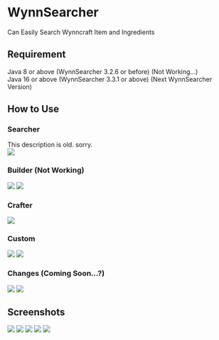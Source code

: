 # WynnSearcher
Can Easily Search Wynncraft Item and Ingredients

## Requirement
Java 8 or above (WynnSearcher 3.2.6 or before) (Not Working...)  
Java 16 or above (WynnSearcher 3.3.1 or above) (Next WynnSearcher Version)

## How to Use
### Searcher
This description is old. sorry.  
![](readme_pictures/how_to_use.png)

### Builder (Not Working)
![](readme_pictures/how_to_use_2_1.png)
![](readme_pictures/how_to_use_2_2.png)

### Crafter
![](readme_pictures/how_to_use_3.png)

### Custom
![](readme_pictures/how_to_use_4_1.png)
![](readme_pictures/how_to_use_4_2.png)

### Changes (Coming Soon...?)
![](readme_pictures/how_to_use_5_1.png)
![](readme_pictures/how_to_use_5_2.png)

## Screenshots
![](readme_pictures/search_1.png)
![](readme_pictures/search_2.png)
![](readme_pictures/search_3.png)
![](readme_pictures/search_4.png)
![](readme_pictures/search_5.png)
